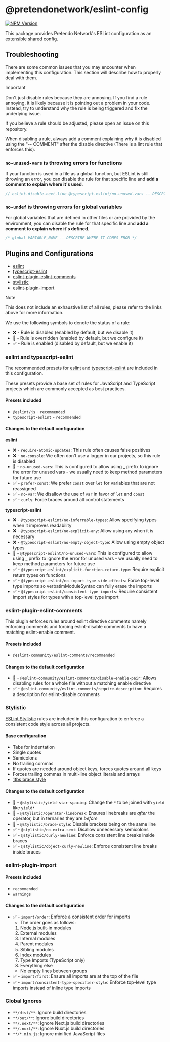 # @pretendonetwork/eslint-config

[![NPM Version](https://img.shields.io/npm/v/%40pretendonetwork%2Feslint-config)](https://www.npmjs.com/package/@pretendonetwork/eslint-config)

This package provides Pretendo Network's ESLint configuration as an extensible shared config.

## Troubleshooting

There are some common issues that you may encounter when implementing this configuration. This section will describe how to properly deal with them.

> [!IMPORTANT]
> Don't just disable rules because they are annoying. If you find a rule annoying, it is likely because it is pointing out a problem in your code. Instead, try to understand why the rule is being triggered and fix the underlying issue.
>
> If you believe a rule should be adjusted, please open an issue on this repository.
>
> When disabling a rule, always add a comment explaining why it is disabled using the "-- COMMENT" after the disable directive (There is a lint rule that enforces this).

### `no-unused-vars` is throwing errors for functions

If your function is used in a file as a global function, but ESLint is still throwing an error, you can disable the rule for that specific line and **add a comment to explain where it's used**.

```typescript
// eslint-disable-next-line @typescript-eslint/no-unused-vars -- DESCRIBE WHERE THE FUNCTION IS USED
```

### `no-undef` is throwing errors for global variables

For global variables that are defined in other files or are provided by the environment, you can disable the rule for that specific line and **add a comment to explain where it's defined**.

```typescript
/* global VARIABLE_NAME -- DESCRIBE WHERE IT COMES FROM */
```

## Plugins and Configurations

- [eslint](https://eslint.org/docs/rules/)
- [typescript-eslint](https://typescript-eslint.io/rules/)
- [eslint-plugin-eslint-comments](https://mysticatea.github.io/eslint-plugin-eslint-comments/rules/)
- [stylistic](https://eslint.style/rules)
- [eslint-plugin-import](https://www.npmjs.com/package/eslint-plugin-import)

> [!NOTE]
> This does not include an exhaustive list of all rules, please refer to the links above for more information.
>
> We use the following symbols to denote the status of a rule:
>
> - ❌ - Rule is disabled (enabled by default, but we disable it)
> - 📜 - Rule is overridden (enabled by default, but we configure it)
> - ✅ - Rule is enabled (disabled by default, but we enable it)

### eslint and typescript-eslint

The recommended presets for [eslint](https://eslint.org/docs/latest/rules/) and [typescript-eslint](https://typescript-eslint.io/rules/) are included in this configuration.

These presets provide a base set of rules for JavaScript and TypeScript projects which are commonly accepted as best practices.

#### Presets included

- `@eslint/js` - `recommended`
- `typescript-eslint` - `recommended`

#### Changes to the default configuration

**eslint**

- ❌ - `require-atomic-updates`: This rule often causes false positives
- ❌ - `no-console`: We often don't use a logger in our projects, so this rule is disabled
- 📜 - `no-unused-vars`: This is configured to allow using \_ prefix to ignore the error for unused vars - we usually need to keep method parameters for future use
- ✅ - `prefer-const`: We prefer `const` over `let` for variables that are not reassigned
- ✅ - `no-var`: We disallow the use of `var` in favor of `let` and `const`
- ✅ - `curly`: Force braces around all control statements

**typescript-eslint**

- ❌ - `@typescript-eslint/no-inferrable-types`: Allow specifying types when it improves readability
- ❌ - `@typescript-eslint/no-explicit-any`: Allow using `any` when it is necessary
- ❌ - `@typescript-eslint/no-empty-object-type`: Allow using empty object types
- 📜 - `@typescript-eslint/no-unused-vars`: This is configured to allow using \_ prefix to ignore the error for unused vars - we usually need to keep method parameters for future use
- ✅ - `@typescript-eslint/explicit-function-return-type`: Require explicit return types on functions
- ✅ - `@typescript-eslint/no-import-type-side-effects`: Force top-level type imports so verbatimModuleSyntax can fully erase the imports
- ✅ - `@typescript-eslint/consistent-type-imports`: Require consistent import styles for types with a top-level type import

### eslint-plugin-eslint-comments

This plugin enforces rules around eslint directive comments namely enforcing comments and forcing eslint-disable comments to have a matching eslint-enable comment.

#### Presets included

- `@eslint-community/eslint-comments/recommended`

#### Changes to the default configuration

- 📜 - `@eslint-community/eslint-comments/disable-enable-pair`: Allows disabling rules for a whole file without a matching enable directive
- ✅ - `@eslint-community/eslint-comments/require-description`: Requires a description for eslint-disable comments

### Stylistic

[ESLint Stylistic](https://eslint.style/) rules are included in this configuration to enforce a consistent code style across all projects.

#### Base configuration

- Tabs for indentation
- Single quotes
- Semicolons
- No trailing commas
- If quotes are needed around object keys, forces quotes around all keys
- Forces trailing commas in multi-line object literals and arrays
- [1tbs brace style](https://eslint.style/rules/default/brace-style#_1tbs)

#### Changes to the default configuration

- 📜 - `@stylistic/yield-star-spacing`: Change the `*` to be joined with `yield` like `yield*`
- 📜 - `@stylistic/operator-linebreak`: Ensures linebreaks are _after_ the operator, but in ternaries they are _before_
- 📜 - `@stylistic/brace-style`: Disable brackets being on the same line
- ✅ - `@stylistic/no-extra-semi`: Disallow unnecessary semicolons
- ✅ - `@stylistic/curly-newline`: Enforce consistent line breaks inside braces
- ✅ - `@stylistic/object-curly-newline`: Enforce consistent line breaks inside braces

### eslint-plugin-import

#### Presets included

- `recommended`
- `warnings`

#### Changes to the default configuration

- ✅ - `import/order`: Enforce a consistent order for imports
  - The order goes as follows:
  1. Node.js built-in modules
  2. External modules
  3. Internal modules
  4. Parent modules
  5. Sibling modules
  6. Index modules
  7. Type Imports (TypeScript only)
  8. Everything else
  - No empty lines between groups
- ✅ - `import/first`: Ensure all imports are at the top of the file
- ✅ - `import/consistent-type-specifier-style`: Enforce top-level type imports instead of inline type imports

### Global Ignores

- `**/dist/**`: Ignore build directories
- `**/out/**`: Ignore build directories
- `**/.next/**`: Ignore Next.js build directories
- `**/.nuxt/**`: Ignore Nuxt.js build directories
- `**/*.min.js`: Ignore minified JavaScript files
